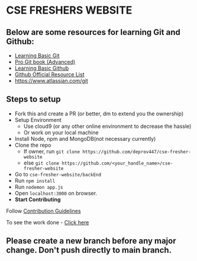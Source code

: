 # CSE FRESHERS WEBSITE

## Below are some resources for learning Git and Github:

- [Learning Basic Git](https://youtu.be/USjZcfj8yxE)
- [Pro Git book (Advanced)](https://www.pdfdrive.com/download.pdf?id=33757865&h=4efc2ba84a36e4a3fbef1e962524a10e&u=cache&ext=pdf)
- [Learning Basic Github](https://youtu.be/nhNq2kIvi9s)
- [Github Official Resource List](https://try.github.io/)
- https://www.atlassian.com/git

## Steps to setup
- Fork this and create a PR (or better, dm to extend you the ownership)
- Setup Environment
  - Use cloud9 (or any other online environment to decrease the hassle)
  - Or work on your local machine
- Install Node, npm and MongoDB(not necessary currently)
- Clone the repo
  - If owner, run `git clone https://github.com/deprov447/cse-fresher-website`
  - else `git clone https://github.com/<your_handle_name>/cse-fresher-website`
- Go to `cse-fresher-website/backEnd`
- Run `npm install`
- Run `nodemon app.js`
- Open `localhost:3000` on browser.
- **Start Contributing**

Follow [Contribution Guidelines](https://github.com/deprov447/cse-fresher-website/blob/master/CONTRIBUTING.md) 

To see the work done - [Click here](https://ancient-coast-19809.herokuapp.com/)

## Please create a new branch before any major change. Don't push directly to main branch.